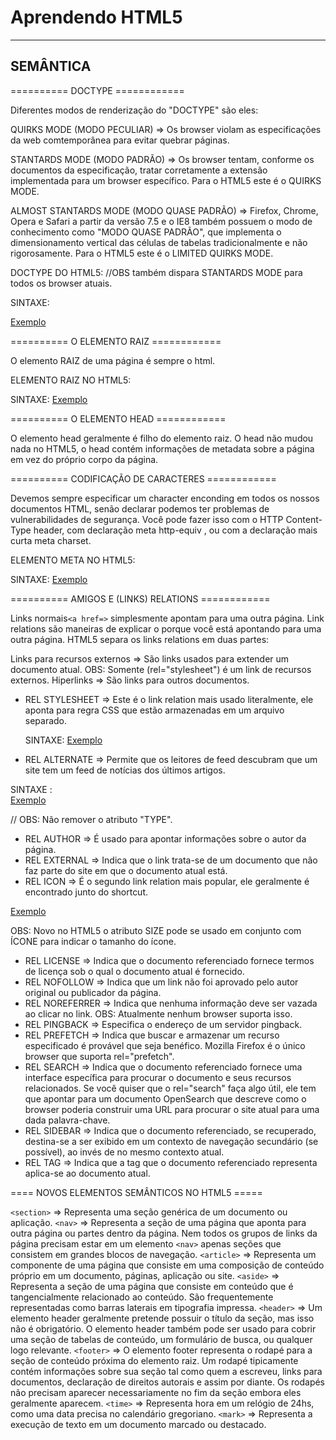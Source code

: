 Aprendendo HTML5
===================
----------
SEMÂNTICA
-------------

========== DOCTYPE ============

Diferentes modos de renderização do "DOCTYPE" são eles:

QUIRKS MODE (MODO PECULIAR) => Os browser violam as especificações da web comtemporânea  para evitar quebrar páginas.

STANTARDS MODE (MODO PADRÃO) => Os browser tentam, conforme os documentos da especificação, tratar corretamente a extensão implementada para um browser específico. Para o HTML5 este é o QUIRKS MODE.

ALMOST STANTARDS MODE (MODO QUASE PADRÃO) => Firefox, Chrome, Opera e Safari a partir da versão 7.5 e o IE8 também possuem o modo de conhecimento como "MODO QUASE PADRÃO", que implementa o dimensionamento vertical das células de tabelas tradicionalmente e não rigorosamente. Para o HTML5 este é o LIMITED QUIRKS MODE.


DOCTYPE DO HTML5:  //OBS também dispara STANTARDS MODE para todos os browser atuais.

SINTAXE: 

[Exemplo](https://codepen.io/JeffersonBraga/pen/eEEzMZ)    



========== O ELEMENTO RAIZ ============

O elemento RAIZ de uma página é sempre o html.

ELEMENTO RAIZ NO HTML5:

SINTAXE:
[Exemplo](https://codepen.io/JeffersonBraga/pen/BddzrM)    

 


========== O ELEMENTO HEAD ============

O elemento head geralmente é filho do elemento raiz. O head não mudou nada no HTML5, o head contém informações de metadata sobre a página em vez do próprio corpo da página.


========== CODIFICAÇÃO DE CARACTERES ============

Devemos sempre especificar um character enconding em todos os nossos documentos HTML, senão declarar podemos ter problemas de vulnerabilidades de segurança. Você pode fazer isso com o HTTP Content-Type header, com declaração meta http-equiv , ou com  a declaração mais curta meta charset.

ELEMENTO META NO HTML5:

SINTAXE:
[Exemplo](https://codepen.io/JeffersonBraga/pen/XaaKYN)  
 


========== AMIGOS E (LINKS) RELATIONS ============

Links normais`<a href=>`  simplesmente apontam para uma outra página. Link relations são maneiras  de explicar o porque você está apontando para uma outra página. HTML5 separa os links relations em duas partes:

Links para recursos externos => São links usados para extender um documento atual. OBS: Somente (rel="stylesheet") é um link de recursos externos.
Hiperlinks => São links para outros documentos.


* REL STYLESHEET =>  Este é o link relation mais usado literalmente, ele aponta para regra CSS que estão armazenadas em um arquivo separado.

   SINTAXE:
  [Exemplo](https://codepen.io/JeffersonBraga/pen/vJJKar)  
 
 


* REL ALTERNATE => Permite que os leitores de feed descubram  que um site tem um feed de notícias dos últimos artigos.

 SINTAXE :  
  [Exemplo](https://codepen.io/JeffersonBraga/pen/ZJJOMO)  
 
 // OBS: Não remover o atributo "TYPE".


* REL AUTHOR => É usado para apontar informações sobre o autor da página.
* REL EXTERNAL => Indica que o link trata-se de um documento que não faz parte do site em que o documento atual está.
* REL ICON => É o segundo link relation mais popular, ele geralmente é encontrado junto do shortcut.

 [Exemplo](https://codepen.io/JeffersonBraga/pen/RZZRYY)  

OBS: Novo no HTML5 o atributo SIZE pode se usado em conjunto com ÍCONE para indicar o tamanho do ícone.

* REL LICENSE => Indica que o documento referenciado fornece termos de licença sob o qual o documento atual é fornecido.
* REL NOFOLLOW => Indica que um link não foi aprovado pelo autor original ou publicador da página.
* REL NOREFERRER => Indica que nenhuma informação deve ser vazada ao clicar no link.
OBS: Atualmente nenhum browser suporta isso.
* REL PINGBACK => Especifica o endereço de um servidor pingback.
* REL PREFETCH => Indica que buscar e armazenar um recurso especificado é provável que seja benéfico. Mozilla Firefox é o único browser que suporta rel="prefetch".
* REL SEARCH => Indica  que o documento referenciado fornece uma interface específica para procurar o documento e seus recursos relacionados. Se você quiser que o rel="search" faça algo útil, ele tem que apontar para um documento OpenSearch que descreve como o browser poderia construir uma URL para procurar o site atual para uma dada palavra-chave.
* REL SIDEBAR => Indica que o documento referenciado, se recuperado, destina-se a ser exibido em um contexto de navegação secundário (se possível), ao invés de no mesmo contexto atual.
* REL TAG => Indica que a tag que o documento referenciado representa aplica-se ao documento atual.




==== NOVOS ELEMENTOS SEMÂNTICOS NO HTML5  =====

`<section>` => Representa uma seção genérica de um documento ou aplicação.
`<nav>`     => Representa a seção de uma página que aponta para outra página ou partes dentro da página. Nem todos os grupos de links da página precisam estar em um elemento `<nav>` apenas seções que consistem em grandes blocos de navegação.
`<article>` => Representa um componente de uma página que consiste em uma composição de conteúdo próprio em um documento, páginas, aplicação ou site.
`<aside>`   => Representa a seção de uma página que consiste em conteúdo que é tangencialmente relacionado ao conteúdo. São frequentemente representadas como barras laterais em tipografia impressa.
`<header>`  => Um elemento header  geralmente pretende possuir  o título da seção, mas isso não é obrigatório. O elemento header também pode ser usado para cobrir uma seção de tabelas de conteúdo, um formulário de busca, ou qualquer logo relevante.
`<footer>`  => O elemento footer representa o rodapé para a seção de conteúdo próxima do elemento raiz. Um rodapé tipicamente contém informações sobre sua seção tal como quem a escreveu, links para documentos, declaração de direitos autorais e assim por diante. Os rodapés não precisam aparecer necessariamente no fim da seção embora eles geralmente aparecem.
`<time>`    => Representa hora em um relógio de 24hs, como uma data precisa no calendário gregoriano.
`<mark>`    => Representa a execução de texto em um documento marcado ou destacado. 
